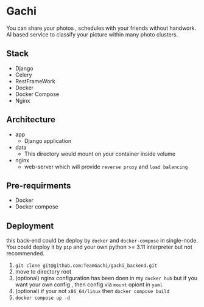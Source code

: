 # Gachi 
You can share your photos , schedules with your friends without handwork.  
AI based service to classify your picture within many photo clusters.  
## Stack 
* Django
* Celery
* RestFrameWork
* Docker
* Docker Compose
* Nginx
## Architecture 
* app
  * Django application 
* data
  * This directory would mount on your container inside volume
* nginx
  * web-server which will provide `reverse proxy` and `load balancing`
## Pre-requirments
* Docker
* Docker compose 
## Deployment 
this back-end could be deploy by `docker` and `docker-compose` in single-node.  
You could deploy it by `pip` and your own python >= 3.11 interpreter but not recommended. 
1. `git clone git@github.com:TeamGachi/gachi_backend.git`
2.  move to directory root
3.  (optional) nginx configuration has been doen in my `docker hub` but if you want your own config , then config via `mount` opiont in `yaml`
4.  (optional) if your not `x86_64/linux` then `docker compose build`
5.  `docker compose up -d`
